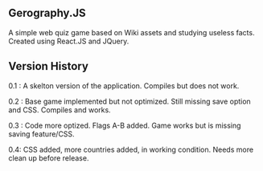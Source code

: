 ## Gerography.JS

A simple web quiz game based on Wiki assets and studying useless facts. Created using React.JS and JQuery.

## Version History

0.1 : A skelton version of the application. Compiles but does not work.

0.2 : Base game implemented but not optimized. Still missing save option and CSS. Compiles and works.

0.3 : Code more optized. Flags A-B added. Game works but is missing saving feature/CSS.

0.4: CSS added, more countries added, in working condition. Needs more clean up before release.
